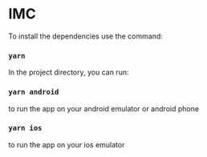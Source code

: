 # IMC

To install the dependencies use the command:

### `yarn`

In the project directory, you can run:

### `yarn android`

to run the app on your android emulator or android phone

### `yarn ios`

to run the app on your ios emulator
